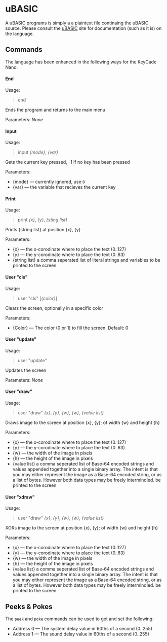uBASIC
======

A uBASIC programs is simply a a plaintext file continaing the uBASIC source.  Please consult the [uBASIC](https://github.com/jockm/ubasic) site for documentation (such as it is) on the language.


## Commands
The language has been enhanced in the following ways for the KeyCade Nano:

#### End

Usage:
> end

Ends the program and returns to the main menu

Parameters:
*None*  


#### Input

Usage:
> input *{mode}*, *{var}*

Gets the current key pressed, -1 if no key has been pressed

Parameters:
* {mode} — currently ignored, use `0`
* {var} — the variable that recieves the current key 

#### Print

Usage:
> print *{x}*, *{y}*, *{sting list}*

Prints {string list} at position {x}, {y}

Parameters:
* {x} — the x-corodinate where to place the text (0..127)
* {y} — the y-corodinate where to place the text (0..63)
* {string list} a comma seperated list of literal strings and variables to 
  be printed to the screen

#### User "cls"

Usage:
> user "cls" [*{color}*]

Clears the screen, optionally in a specific color

Parameters:
* {Color} — The color (0 or 1) to fill the screen.  Default: 0  
  
#### User "update"

Usage:
> user "update"

Updates the screen

Parameters:
*None*  

#### User "draw"

Usage:
> user "draw" *{x}*, *{y}*, *{w}*, *{w}*, *{value list}*

Draws image to the screen at position {x}, {y}; of width {w} and height {h}

Parameters:
* {x} — the x-corodinate where to place the text (0..127)
* {y} — the y-corodinate where to place the text (0..63)
* {w} — the width of the image in pixels
* {h} — the height of the image in pixels
* {value list} a comma seperated list of Base-64 encoded strings and values
  appended together into a single binary array.  The intent is that you may 
  either represent the image as a Base-64 encoded string, or as a list of 
  bytes.  However both data types may be freely intermindled.
  be printed to the screen

#### User "xdraw"

Usage:
> user "draw" *{x}*, *{y}*, *{w}*, *{w}*, *{value list}*

XORs image to the screen at position {x}, {y}; of width {w} and height {h}

Parameters:
* {x} — the x-corodinate where to place the text (0..127)
* {y} — the y-corodinate where to place the text (0..63)
* {w} — the width of the image in pixels
* {h} — the height of the image in pixels
* {value list} a comma seperated list of Base-64 encoded strings and values
  appended together into a single binary array.  The intent is that you may 
  either represent the image as a Base-64 encoded string, or as a list of 
  bytes.  However both data types may be freely intermindled.
  be printed to the screen
  
## Peeks & Pokes
The `peek` and `poke` commands can be used to get and set the following:

* Address 0 — The system delay value in 60ths of a second (0..255)
* Address 1 — The sound delay value in 60ths of a second (0..255)